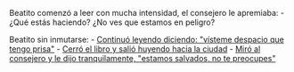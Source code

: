 Beatito comenzó a leer con mucha intensidad, el consejero le apremiaba:
	-¿Qué estás haciendo? ¿No ves que estamos en peligro?

Beatito sin inmutarse:
	- [Continuó leyendo diciendo: "vísteme despacio que tengo prisa"](visteme.md)
	- [Cerró el libro y salió huyendo hacia la ciudad](huir.md)
	- [Miró al consejero y le dijo tranquilamente, "estamos salvados, no te preocupes"](salvados.md)
